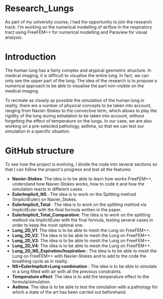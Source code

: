 # Research_Lungs

As part of my university course, I had the opportunity to join the research track. I'm working on the numerical modelling of airflow in the respiratory tract using FreeFEM++ for numerical modelling and Paraview for visual analysis.

# Introduction

The human lung has a fairly complex and atypical geometric structure. In medical imaging, it is difficult to visualise the entire lung. In fact, we can only see the upper part of the lung. The idea of the research is to propose a numerical approach to be able to visualise the part non-visible on the medical imaging.

To recreate as closely as possible the simulation of the human lung in reality, there are a number of physical concepts to be taken into account, ranging from Navier-Stokes to the convective term, which allows to play the rigidity of the lung during exhalation to be taken into account, without forgetting the effect of temperature on the lungs. In our case, we are also working on a pre-selected pathology, asthma, so that we can test our simulation in a specific situation.

# GitHub structure

To see how the project is evolving, I divide the code into several sections so that I can follow the project's progress and test all the features:

- **Navier-Stokes**: The idea is to be able to learn how works FreeFEM++, understand how Navier-Stokes works, how to code it and how the simulation reacts in different cases.
- **EulerImplicit_NS** : The idea is to work on the Splitting method (ImplicitEuler) on Navier_Stokes.
- **EulerImplicit_Total** : The idea is to work on the splitting method via ImplicitEuler with the final formula written in the paper.
- **EulerImplicit_Total_Comparative**: The idea is to work on the splitting method via ImplicitEuler with the final formula, testing several cases in order to keep the most optimal one.
- **Lung_2D_V1**: The idea is to be able to mesh the Lung on FreeFEM++.
- **Lung_2D_V2**: The idea is to be able to mesh the Lung on FreeFEM++.
- **Lung_2D_V3**: The idea is to be able to mesh the Lung on FreeFEM++.
- **Lung_2D_V4**: The idea is to be able to mesh the Lung on FreeFEM++.
- **Lung_2D_NS_Expiration/Inspiration** : The idea is to be able to mesh the Lung on FreeFEM++ with Navier-Stokes and to add to the code the breathing cycle as in reality. 
- **NS+EulerImplicit+Lung combination** : The idea is to be able to simulate in a lung filled with air with all the previous constraints.
- **Temperature effect**: The idea is to add the temperature effect to the formula/simulation. 
- **Asthma**: The idea is to be able to test the simulation with a pathology for which a state of the art has been carried out beforehand.
